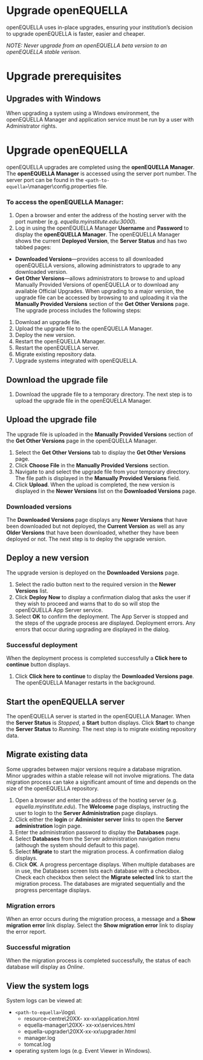# Upgrade openEQUELLA

openEQUELLA uses in-place upgrades, ensuring your institution’s decision to upgrade openEQUELLA is faster, easier and cheaper.

_NOTE: Never upgrade from an openEQUELLA beta version to an openEQUELLA stable verison._

# Upgrade prerequisites

## Upgrades with Windows

When upgrading a system using a Windows environment, the openEQUELLA Manager and application service must be run by a user with Administrator rights.

# Upgrade openEQUELLA

openEQUELLA upgrades are completed using the **openEQUELLA Manager**.
The **openEQUELLA Manager** is accessed using the server port number. The server port can be found in the `<path-to-equella>`\manager\config.properties file.

### To access the openEQUELLA Manager:

1. Open a browser and enter the address of the hosting server with the port number (e.g. _equella.myinstitute.edu:3000_).
2. Log in using the openEQUELLA Manager **Username** and **Password** to display the **openEQUELLA Manager**. The openEQUELLA Manager shows the current **Deployed Version**, the **Server Status** and has two tabbed pages:

- **Downloaded Versions**—provides access to all downloaded openEQUELLA versions, allowing administrators to upgrade to any downloaded version.
- **Get Other Versions**—allows administrators to browse to and upload Manually Provided Versions of openEQUELLA or to download any available Official Upgrades.
  When upgrading to a major version, the upgrade file can be accessed by browsing to and uploading it via the **Manually Provided Versions** section of the **Get Other Versions** page.
  The upgrade process includes the following steps:

1. Download an upgrade file.
2. Upload the upgrade file to the openEQUELLA Manager.
3. Deploy the new version.
4. Restart the openEQUELLA Manager.
5. Restart the openEQUELLA server.
6. Migrate existing repository data.
7. Upgrade systems integrated with openEQUELLA.

## Download the upgrade file

1. Download the upgrade file to a temporary directory.
   The next step is to upload the upgrade file in the openEQUELLA Manager.

## Upload the upgrade file

The upgrade file is uploaded in the **Manually Provided Versions** section of the **Get Other Versions** page in the openEQUELLA Manager.

1. Select the **Get Other Versions** tab to display the **Get Other Versions** page.
2. Click **Choose File** in the **Manually Provided Versions** section.
3. Navigate to and select the upgrade file from your temporary directory. The file path is displayed in the **Manually Provided Versions** field.
4. Click **Upload**. When the upload is completed, the new version is displayed in the **Newer Versions** list on the **Downloaded Versions** page.

### Downloaded versions

The **Downloaded Versions** page displays any **Newer Versions** that have been downloaded but not deployed, the **Current Version** as well as any **Older Versions** that have been downloaded, whether they have been deployed or not.
The next step is to deploy the upgrade version.

## Deploy a new version

The upgrade version is deployed on the **Downloaded Versions** page.

1. Select the radio button next to the required version in the **Newer Versions** list.
2. Click **Deploy Now** to display a confirmation dialog that asks the user if they wish to proceed and warns that to do so will stop the openEQUELLA App Server service.
3. Select **OK** to confirm the deployment. The App Server is stopped and the steps of the upgrade process are displayed. Deployment errors.
   Any errors that occur during upgrading are displayed in the dialog.

### Successful deployment

When the deployment process is completed successfully a **Click here to continue** button displays.

1. Click **Click here to continue** to display the **Downloaded Versions page**. The openEQUELLA Manager restarts in the background.

## Start the openEQUELLA server

The openEQUELLA server is started in the openEQUELLA Manager. When the **Server Status** is _Stopped_, a **Start** button displays. Click **Start** to change the **Server Status** to _Running_.
The next step is to migrate existing repository data.

## Migrate existing data

Some upgrades between major versions require a database migration. Minor upgrades within a stable release will not involve migrations.
The data migration process can take a significant amount of time and depends on the size of the openEQUELLA repository.

1. Open a browser and enter the address of the hosting server (e.g. _equella.myinstitute.edu_). The **Welcome** page displays, instructing the user to login to the **Server Administration** page displays.
2. Click either the **login** or **Administer server** links to open the **Server administration** login page.
3. Enter the administration password to display the **Databases** page.
4. Select **Databases** from the Server administration navigation menu (although the system should default to this page).
5. Select **Migrate** to start the migration process. A confirmation dialog displays.
6. Click **OK**. A progress percentage displays.
   When multiple databases are in use, the Databases screen lists each database with a checkbox. Check each checkbox then select the **Migrate selected** link to start the migration process. The databases are migrated sequentially and the progress percentage displays.

### Migration errors

When an error occurs during the migration process, a message and a **Show migration error** link display.
Select the **Show migration error** link to display the error report.

### Successful migration

When the migration process is completed successfully, the status of each database will display as _Online_.

## View the system logs

System logs can be viewed at:

- `<path-to-equella>`\logs\
  - resource-centre\20XX- xx-xx\application.html
  - equella-manager\20XX- xx-xx\services.html
  - equella-upgrader\20XX-xx-xx\upgrader.html
  - manager.log
  - tomcat.log
- operating system logs (e.g. Event Viewer in Windows).
